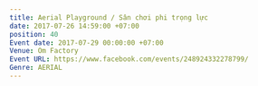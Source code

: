 ```yaml
---
title: Aerial Playground / Sân chơi phi trọng lực
date: 2017-07-26 14:59:00 +07:00
position: 40
Event date: 2017-07-29 00:00:00 +07:00
Venue: Om Factory
Event URL: https://www.facebook.com/events/248924332278799/
Genre: AERIAL
---
```


